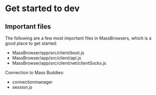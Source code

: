 # Get started to dev

## Important files

The following are a few most important files in MassBrowsers, which is a good place to get started:

- MassBrowser/app/src/client/boot.js
- MassBrowser/app/src/client/api.js
- MassBrowser/app/src/client/net/clientSocks.js

Connection to Mass Buddies:
- connectionmanager
- session.js
